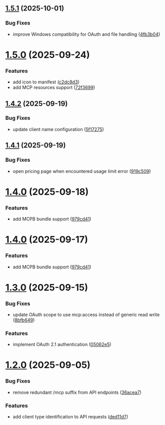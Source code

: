 ## [1.5.1](https://github.com/VectifyAI/pageindex-mcp/compare/v1.5.0...v1.5.1) (2025-10-01)


### Bug Fixes

* improve Windows compatibility for OAuth and file handling ([4fb3b04](https://github.com/VectifyAI/pageindex-mcp/commit/4fb3b045359f739568405cc2351e9b8bb8f3a01c))

# [1.5.0](https://github.com/VectifyAI/pageindex-mcp/compare/v1.4.2...v1.5.0) (2025-09-24)


### Features

* add icon to manifest ([c2dc8d3](https://github.com/VectifyAI/pageindex-mcp/commit/c2dc8d39e51159b601812f2976b5c10f621ac3d0))
* add MCP resources support ([72f3699](https://github.com/VectifyAI/pageindex-mcp/commit/72f36996bbab79785a684bc9ce99e35a1f89294a))

## [1.4.2](https://github.com/VectifyAI/pageindex-mcp/compare/v1.4.1...v1.4.2) (2025-09-19)


### Bug Fixes

* update client name configuration ([5f17275](https://github.com/VectifyAI/pageindex-mcp/commit/5f17275a92c592c9a6609f890869d9c94dbeb843))

## [1.4.1](https://github.com/VectifyAI/pageindex-mcp/compare/v1.4.0...v1.4.1) (2025-09-19)


### Bug Fixes

* open pricing page when encountered usage limit error ([919c509](https://github.com/VectifyAI/pageindex-mcp/commit/919c509740fd11879ce4756f2e5762ceb5021b9f))

# [1.4.0](https://github.com/VectifyAI/pageindex-mcp/compare/v1.3.0...v1.4.0) (2025-09-18)


### Features

* add MCPB bundle support ([979cd41](https://github.com/VectifyAI/pageindex-mcp/commit/979cd416aaf23c9f10b2612a83c58cfc141228bd))

# [1.4.0](https://github.com/VectifyAI/pageindex-mcp/compare/v1.3.0...v1.4.0) (2025-09-17)


### Features

* add MCPB bundle support ([979cd41](https://github.com/VectifyAI/pageindex-mcp/commit/979cd416aaf23c9f10b2612a83c58cfc141228bd))

# [1.3.0](https://github.com/VectifyAI/pageindex-mcp/compare/v1.2.0...v1.3.0) (2025-09-15)


### Bug Fixes

* update OAuth scope to use mcp:access instead of generic read write ([8bfb649](https://github.com/VectifyAI/pageindex-mcp/commit/8bfb649976d1482bc7c357ea6d3676c480b6e405))


### Features

* implement OAuth 2.1 authentication ([05062e5](https://github.com/VectifyAI/pageindex-mcp/commit/05062e53c08dc95edf577c33905846c3ae8bb6fa))

# [1.2.0](https://github.com/VectifyAI/pageindex-mcp/compare/v1.1.2...v1.2.0) (2025-09-05)


### Bug Fixes

* remove redundant /mcp suffix from API endpoints ([36acea7](https://github.com/VectifyAI/pageindex-mcp/commit/36acea7f8248017596e88630474e2ddcc4da2654))


### Features

* add client type identification to API requests ([ded11d7](https://github.com/VectifyAI/pageindex-mcp/commit/ded11d701f4ffbf7c98fc4b945bac8341e937870))
